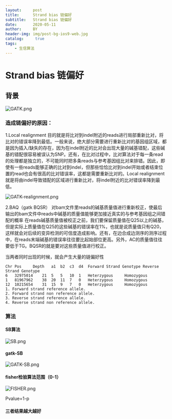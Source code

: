 ```yaml
---
layout:     post
title:      Strand bias 链偏好
subtitle:   Strand bias 链偏好
date:       2020-05-11
author:     BY
header-img: img/post-bg-ios9-web.jpg
catalog: 	 true
tags:
    - 生信算法
---
```

# Strand bias 链偏好
## 背景
![GATK.png](https://upload-images.jianshu.io/upload_images/15500891-64fe39367e89e6bf.png?imageMogr2/auto-orient/strip%7CimageView2/2/w/1240)


### 造成链偏好的原因：
1.Local realignment
目的就是将比对到indel附近的reads进行局部重新比对，将比对的错误率降到最低。一般来说，绝大部分需要进行重新比对的基因组区域，都是因为插入/缺失的存在，因为在indel附近的比对会出现大量的碱基错配，这些碱基的错配很容易被误认为SNP。还有，在比对过程中，比对算法对于每一条read的处理都是独立的，不可能同时把多条reads与参考基因组比对来排错。因此，即使有一些reads能够正确的比对到indel，但那些恰恰比对到indel开始或者结束位置的read也会有很高的比对错误率，这都是需要重新比对的。Local realignment就是将由indel导致错配的区域进行重新比对，将indel附近的比对错误率降到最低。

![GATK-realignment.png](https://upload-images.jianshu.io/upload_images/15500891-34bd5e2375fb8fb2.png?imageMogr2/auto-orient/strip%7CimageView2/2/w/1240)



2.BAQ（gatk BQSR）
对bam文件里reads的碱基质量值进行重新校正，使最后输出的bam文件中reads中碱基的质量值能够更加接近真实的与参考基因组之间错配的概率
在reads碱基质量值被校正之前，我们要保留质量值在Q25以上的碱基，但是实际上质量值在Q25的这些碱基的错误率在1%，也就是说质量值只有Q20，这样就会对后续的变异检测的可信度造成影响。还有，在边合成边测序的测序过程中，在reads末端碱基的错误率往往要比起始部位更高。另外，AC的质量值往往要低于TG。BQSR的就是要对这些质量值进行校正。

当两者同时出现的时候，就会产生大量的链偏好性

```
Chr	Pos		Depth	a1	b2	c3	d4	Forward Strand Genotype	Reverse Strand Genotype
6	32975014	21	5	5	10	1	Heterzygous		Homozygous
1	81967962	38	20	11	7	0	Heterzygous		Homozygous
12	10215654	31	15	9	7	0	Heterzygous		Homozygous
1. Forward strand reference allele.
2. Forward strand non reference allele.
3. Reverse strand reference allele.
4. Reverse strand non reference allele.
```
### 算法
#### SB算法

![SB.png](https://upload-images.jianshu.io/upload_images/15500891-2ca4f246e643975f.png?imageMogr2/auto-orient/strip%7CimageView2/2/w/1240)

#### gatk-SB
![GATK-SB.png](https://upload-images.jianshu.io/upload_images/15500891-78517a29149056c0.png?imageMogr2/auto-orient/strip%7CimageView2/2/w/1240)

#### fisher检验算法范围（0-1）
![FISHER.png](https://upload-images.jianshu.io/upload_images/15500891-9edbc217e261bb10.png?imageMogr2/auto-orient/strip%7CimageView2/2/w/1240)

Pvalue=1-p



#### 三者结果越大越好